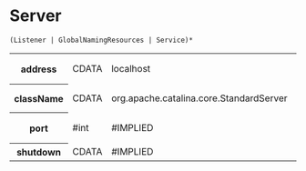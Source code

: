 # Server

```
(Listener | GlobalNamingResources | Service)*
```

<table>
    <tr><th>address</th><td>CDATA</td><td>localhost</td><td>监听SHUTDOWN指令的IP地址</td></tr>
    <tr><th>className</th><td>CDATA</td><td>org.apache.catalina.core.StandardServer</td><td>实现类，必须实现接口org.apache.catalina.Server</td></tr>
    <tr><th>port</th><td>#int</td><td>#IMPLIED</td><td>监听SHUTDOWN指令的端口</td></tr>
    <tr><th>shutdown</th><td>CDATA</td><td>#IMPLIED</td><td>SHUTDOWN指令的字符串</td></tr>
</table>